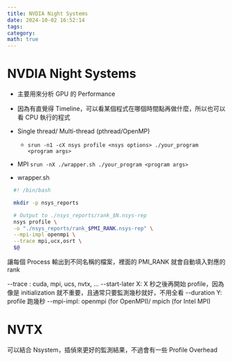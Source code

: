 ```yaml
---
title: NVDIA Night Systems
date: 2024-10-02 16:52:14
tags:
category:
math: true
---
```


# NVDIA Night Systems

- 主要用來分析 GPU 的 Performance
- 因為有直覺得 Timeline，可以看某個程式在哪個時間點再做什麼，所以也可以看 CPU 執行的程式
- Single thread/ Multi-thread (pthread/OpenMP)
  - `srun -n1 -cX nsys profile <nsys options> ./your_program <program args>`
- MPI
  `srun -nX ./wrapper.sh ./your_program <program args>`

- wrapper.sh

```sh
  #! /bin/bash

  mkdir -p nsys_reports

  # Output to ./nsys_reports/rank_$N.nsys-rep
  nsys profile \
  -o "./nsys_reports/rank_$PMI_RANK.nsys-rep" \
  --mpi-impl openmpi \
  --trace mpi,ucx,osrt \
  $@
```

讓每個 Process 輸出到不同名稱的檔案，裡面的 PMI_RANK 就會自動填入對應的 rank

--trace <events>: cuda, mpi, ucs, nvtx, ...
--start-later X: X 秒之後再開始 profile，因為像是 initialization 就不重要，且通常只要監測幾秒就好，不用全看
--duration Y: profile 跑幾秒
--mpi-impl: openmpi (for OpenMPI)/ mpich (for Intel MPI)

# NVTX

可以結合 Nsystem，插偵來更好的監測結果，不過會有一些 Profile Overhead
